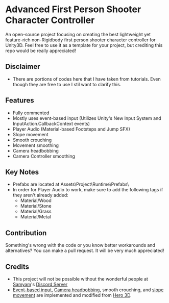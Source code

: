 # Advanced First Person Shooter Character Controller
An open-source project focusing on creating the best lightweight yet feature-rich non-Rigidbody first person shooter character controller for Unity3D. Feel free to use it as a template for your project, but crediting this repo would be really appreciated!


## Disclaimer
- There are portions of codes here that I have taken from tutorials. Even though they are free to use I stil want to clarify this.


## Features
- Fully commented
- Mostly uses event-based input (Utilizes Unity's New Input System and InputAction.CallbackContext events)
- Player Audio (Material-based Footsteps and Jump SFX)
- Slope movement
- Smooth crouching
- Movement smoothing
- Camera headbobbing
- Camera Controller smoothing


## Key Notes
- Prefabs are located at Assets\Project\Runtime\Prefabs\
- In order for Player Audio to work, make sure to add the following tags if they aren't already added:
  - Material/Wood
  - Material/Stone
  - Material/Grass
  - Material/Metal


## Contribution
Something's wrong with the code or you know better workarounds and alternatives? You can make a pull request. It will be very much appreciated!


## Credits
- This project will not be possible without the wonderful people at [Samyam](https://www.youtube.com/@samyam)'s [Discord Server](https://discord.com/invite/B9bjMxj)
- [Event-based input](https://www.youtube.com/watch?v=8Yih0p2Kvy0&t=3s), [Camera headbobbing](https://www.youtube.com/watch?v=5MbR2qJK8Tc&t=1s), smooth crouching, and [slope movement](https://www.youtube.com/watch?v=GI5LAbP5slE) are implemented and modified from [Hero 3D](https://www.youtube.com/@hero3d899).
